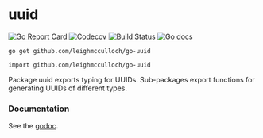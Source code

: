 # uuid

[![Go Report Card](https://goreportcard.com/badge/github.com/leighmcculloch/go-uuid)](https://goreportcard.com/report/github.com/leighmcculloch/go-uuid)
[![Codecov](https://img.shields.io/codecov/c/github/leighmcculloch/go-uuid.svg)](https://codecov.io/gh/leighmcculloch/go-uuid)
[![Build Status](https://img.shields.io/travis/leighmcculloch/go-uuid.svg)](https://travis-ci.org/leighmcculloch/go-uuid)
[![Go docs](https://img.shields.io/badge/godoc-reference-blue.svg)](https://godoc.org/github.com/leighmcculloch/go-uuid)

```
go get github.com/leighmcculloch/go-uuid
```

```
import github.com/leighmcculloch/go-uuid
```

Package uuid exports typing for UUIDs. Sub-packages export functions for
generating UUIDs of different types.

### Documentation

See the [godoc](https://godoc.org/github.com/leighmcculloch/go-uuid).
